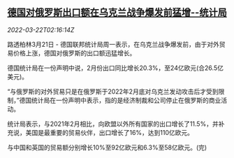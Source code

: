 <!--1647916263000-->
[德国对俄罗斯出口额在乌克兰战争爆发前猛增--统计局](https://cn.reuters.com/article/germany-russia-export-0321-mon-idCNKCS2LJ06E)
------

<div><i>2022-03-22T02:16:14Z</i></div><p>路透柏林3月21日 - 德国联邦统计局周一表示，在乌克兰战争爆发前，由于对外贸易价格上涨，德国对俄罗斯的出口额迅猛增长。</p><p>德国统计局在一份声明中说，2月份出口同比增长20.3%，至24亿欧元(合26.5亿美元)。</p><p>“与俄罗斯的对外贸易只是在俄罗斯于2022年2月底对乌克兰发动攻击后才受到限制，”德国统计局在一份声明中表示，指的是经济制裁和公司停止在俄罗斯的商业活动。</p><p>统计局表示，与2021年2月相比，向欧盟以外所有国家的出口增长了11.5%，并补充说，美国是最重要的贸易伙伴，出口增长了16%，达到110亿欧元。</p><p>与中国和英国的贸易额分别增长10%至92亿欧元和6.3%至58亿欧元。(完)</p>

